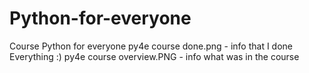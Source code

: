 # Python-for-everyone
Course Python for everyone
py4e course done.png - info that I done Everything :)
py4e course overview.PNG - info what was in the course
